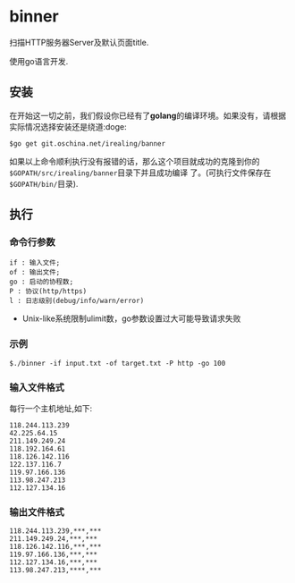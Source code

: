 # binner

扫描HTTP服务器Server及默认页面title.

使用go语言开发.

## 安装

在开始这一切之前，我们假设你已经有了**golang**的编译环境。如果没有，请根据实际情况选择安装还是绕道:doge:

```
$go get git.oschina.net/irealing/banner
```
如果以上命令顺利执行没有报错的话，那么这个项目就成功的克隆到你的`$GOPATH/src/irealing/banner`目录下并且成功编译
了。(可执行文件保存在`$GOPATH/bin/`目录).

## 执行

### 命令行参数

```
if : 输入文件;
of : 输出文件;
go : 启动的协程数;
P : 协议(http/https)
l : 日志级别(debug/info/warn/error)
```
* Unix-like系统限制ulimit数，go参数设置过大可能导致请求失败
### 示例

```
$./binner -if input.txt -of target.txt -P http -go 100
```
### 输入文件格式

 每行一个主机地址,如下:
```
118.244.113.239
42.225.64.15
211.149.249.24
118.192.164.61
118.126.142.116
122.137.116.7
119.97.166.136
113.98.247.213
112.127.134.16
```
### 输出文件格式

```
118.244.113.239,***,***
211.149.249.24,***,***
118.126.142.116,***,***
119.97.166.136,***,***
112.127.134.16,***,***
113.98.247.213,****,***
```